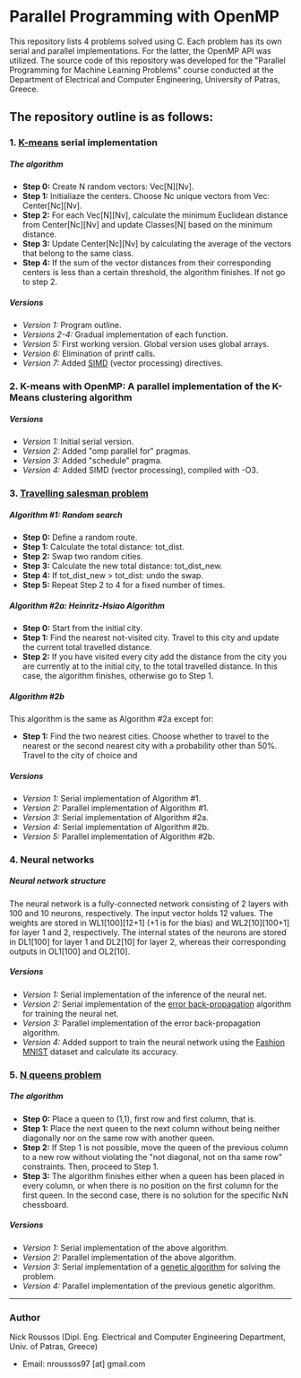 # Parallel Programming with OpenMP

This repository lists 4 problems solved using C. Each problem has its own serial and parallel implementations. For the latter, the OpenMP API was utilized.
The source code of this repository was developed for the "Parallel Programming for Machine Learning Problems" course conducted at the Department of Electrical and Computer Engineering, University of Patras, Greece.

## The repository outline is as follows:
### 1. **[K-means](https://en.wikipedia.org/wiki/K-means_clustering) serial implementation**
##### The algorithm
- **Step 0:** Create N random vectors: Vec[N][Nv].
- **Step 1:** Initialiaze the centers. Choose Nc unique vectors from Vec: Center[Nc][Nv].
- **Step 2:** For each Vec[N][Nv], calculate the minimum Euclidean distance from Center[Nc][Nv] and update Classes[N] based on the minimum distance.
- **Step 3:** Update Center[Nc][Nv] by calculating the average of the vectors that belong to the same class.
- **Step 4:** If the sum of the vector distances from their corresponding centers is less than a certain threshold, the algorithm finishes. If not go to step 2.
##### Versions
   - *Version 1:* Program outline.
   - *Versions 2-4:* Gradual implementation of each function.
   - *Version 5:* First working version. Global version uses global arrays.
   - *Version 6:* Elimination of printf calls.
   - *Version 7:* Added [SIMD](https://en.wikipedia.org/wiki/SIMD) (vector processing) directives.
### 2. **K-means with OpenMP:** A parallel implementation of the K-Means clustering algorithm
##### Versions
   - *Version 1:* Initial serial version.
   - *Version 2:* Added "omp parallel for" pragmas.
   - *Version 3:* Added "schedule" pragma.
   - *Version 4:* Added SIMD (vector processing), compiled with -O3.
### 3. **[Travelling salesman problem](https://en.wikipedia.org/wiki/Travelling_salesman_problem)**
##### Algorithm #1: Random search
- **Step 0:** Define a random route.
- **Step 1:** Calculate the total distance: tot_dist.
- **Step 2:** Swap two random cities.
- **Step 3:** Calculate the new total distance: tot_dist_new.
- **Step 4:** If tot_dist_new > tot_dist: undo the swap.
- **Step 5:** Repeat Step 2 to 4 for a fixed number of times.
##### Algorithm #2a: Heinritz-Hsiao Algorithm
- **Step 0:** Start from the initial city.
- **Step 1:** Find the nearest not-visited city. Travel to this city and update the current total travelled distance.
- **Step 2:** If you have visited every city add the distance from the city you are currently at to the initial city, to the total travelled distance. In this case, the algorithm finishes, otherwise go to Step 1.
##### Algorithm #2b
This algorithm is the same as Algorithm #2a except for:
- **Step 1:** Find the two nearest cities. Choose whether to travel to the nearest or the second nearest city with a probability other than 50%. Travel to the city of choice and
##### Versions
- *Version 1:* Serial implementation of Algorithm #1.
- *Version 2:* Parallel implementation of Algorithm #1.
- *Version 3:* Serial implementation of Algorithm #2a.
- *Version 4:* Serial implementation of Algorithm #2b.
- *Version 5:* Parallel implementation of Algorithm #2b.
### 4. **Neural networks** 
##### Neural network structure
The neural network is a fully-connected network consisting of 2 layers with 100 and 10 neurons, respectively. The input vector holds 12 values. The weights are stored in WL1[100][12+1] (+1 is for the bias) and WL2[10][100+1] for layer 1 and 2, respectively. The internal states of the neurons are stored in DL1[100] for layer 1 and DL2[10] for layer 2, whereas their corresponding outputs in OL1[100] and OL2[10].
##### Versions
   - *Version 1:* Serial implementation of the inference of the neural net.
   - *Version 2:* Serial implementation of the [error back-propagation](https://en.wikipedia.org/wiki/Backpropagation) algorithm for training the neural net.
   - *Version 3:* Parallel implementation of the error back-propagation algorithm.
   - *Version 4:* Added support to train the neural network using the  [Fashion MNIST](https://www.kaggle.com/zalando-research/fashionmnist) dataset and calculate its accuracy.
### 5. **[N queens problem](https://en.wikipedia.org/wiki/Eight_queens_puzzle)** 
##### The algorithm
- **Step 0:** Place a queen to (1,1), first row and first column, that is.
- **Step 1:** Place the next queen to the next column without being neither diagonally nor on the same row with another queen.
- **Step 2:** If Step 1 is not possible, move the queen of the previous column to a new row without violating the "not diagonal, not on tha same row" constraints. Then, proceed to Step 1.
- **Step 3:** The algorithm finishes either when a queen has been placed in every column, or when there is no position on the first column for the first queen. In the second case, there is no solution for the specific NxN chessboard.
##### Versions
   - *Version 1:* Serial implementation of the above algorithm.
   - *Version 2:* Parallel implementation of the above algorithm.
   - *Version 3:* Serial implementation of a [genetic algorithm](https://en.wikipedia.org/wiki/Genetic_algorithm) for solving the problem.
   - *Version 4:* Parallel implementation of the previous genetic algorithm.

---

### Author
Nick Roussos (Dipl. Eng. Electrical and Computer Engineering Department, Univ. of Patras, Greece)
  - Email: nroussos97 [at] gmail.com
